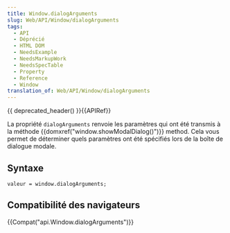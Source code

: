 ```yaml
---
title: Window.dialogArguments
slug: Web/API/Window/dialogArguments
tags:
  - API
  - Déprécié
  - HTML DOM
  - NeedsExample
  - NeedsMarkupWork
  - NeedsSpecTable
  - Property
  - Reference
  - Window
translation_of: Web/API/Window/dialogArguments
---
```

{{ deprecated_header() }}{{APIRef}}

La propriété `dialogArguments` renvoie les paramètres qui ont été transmis à la méthode {{domxref("window.showModalDialog()")}} method. Cela vous permet de déterminer quels paramètres ont été spécifiés lors de la boîte de dialogue modale.

## Syntaxe

    valeur = window.dialogArguments;

## Compatibilité des navigateurs

{{Compat("api.Window.dialogArguments")}}
